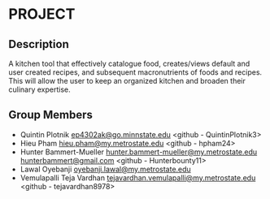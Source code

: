 # PROJECT

## Description

A kitchen tool that effectively catalogue food, creates/views default and user created recipes, and subsequent
macronutrients of foods and recipes. This will allow the user to keep an organized kitchen and broaden their 
culinary expertise.

## Group Members

- Quintin Plotnik <ep4302ak@go.minnstate.edu> <github - QuintinPlotnik3>
- Hieu Pham <hieu.pham@my.metrostate.edu> <github - hpham24>
- Hunter Bammert-Mueller <hunter.bammert-mueller@my.metrostate.edu> <hunterbammert@gmail.com>  <github - Hunterbounty11>
- Lawal Oyebanji <oyebanji.lawal@my.metrostate.edu>
- Vemulapalli Teja Vardhan <tejavardhan.vemulapalli@my.metrostate.edu> <github - tejavardhan8978>
